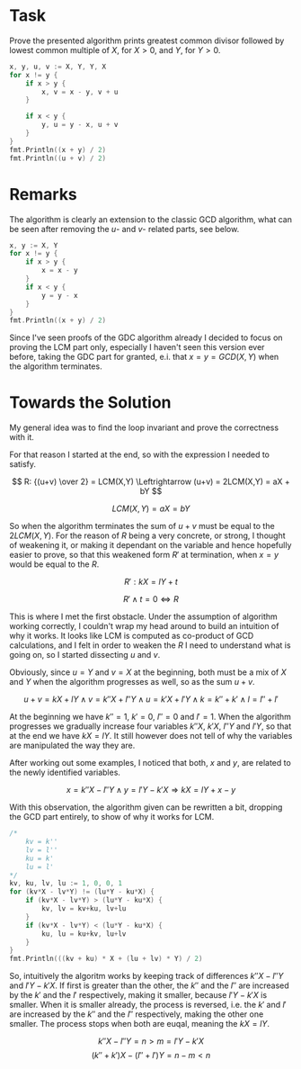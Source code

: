 # Task

Prove the presented algorithm prints greatest common divisor followed by lowest common multiple of $X$, for $X > 0$, and $Y$, for $Y > 0$.

```go
x, y, u, v := X, Y, Y, X
for x != y {
    if x > y {
        x, v = x - y, v + u
    }

    if x < y {
        y, u = y - x, u + v
    }
}
fmt.Println((x + y) / 2)
fmt.Println((u + v) / 2)
```

# Remarks

The algorithm is clearly an extension to the classic GCD algorithm, what can be seen after removing the $u$- and $v$- related parts, see below.

```go
x, y := X, Y
for x != y {
    if x > y {
        x = x - y
    }
    if x < y {
        y = y - x
    }
}
fmt.Println((x + y) / 2)
```

Since I've seen proofs of the GDC algorithm already I decided to focus on proving the LCM part only, especially I haven't seen this version ever before, taking the GDC part for granted, e.i. that $x = y = GCD(X,Y)$ when the algorithm terminates.


# Towards the Solution

My general idea was to find the loop invariant and prove the correctness with it.

For that reason I started at the end, so with the expression I needed to satisfy.

$$
R: {(u+v) \over 2} = LCM(X,Y) \Leftrightarrow (u+v) = 2LCM(X,Y) = aX + bY
$$

$$
LCM(X,Y) = aX = bY
$$

So when the algorithm terminates the sum of $u+v$ must be equal to the $2LCM(X,Y)$. For the reason of $R$ being a very concrete, or strong, I thought of weakening it, or making it dependant on the variable and hence hopefully easier to prove, so that this weakened form $R'$ at termination, when $x=y$ would be equal to the $R$.

$$
R': kX = lY + t
$$

$$
R' \land t=0 \Leftrightarrow R
$$

This is where I met the first obstacle. Under the assumption of algorithm working correctly, I couldn't wrap my head around to build an intuition of why it works. It looks like LCM is computed as co-product of GCD calculations, and I felt in order to weaken the $R$ I need to understand what is going on, so I started dissecting $u$ and $v$.

Obviously, since $u = Y$ and $v = X$ at the beginning, both must be a mix of $X$ and $Y$ when the algorithm progresses as well, so as the sum $u + v$.

$$
u + v = kX + lY
\land
v = k''X + l''Y \land u = k'X + l'Y
\land
k = k'' + k' \land l = l'' + l'
$$

At the beginning we have $k'' = 1$, $k' = 0$, $l'' = 0$ and $l' = 1$. When the algorithm progresses we gradually increase four variables $k''X$, $k'X$, $l''Y$ and $l'Y$, so that at the end we have $kX = lY$. It still however does not tell of why the variables are manipulated the way they are.

After working out some examples, I noticed that both, $x$ and $y$, are related to the newly identified variables.

$$
x = k''X - l''Y \land y = l'Y - k'X \Rightarrow kX = lY + x - y
$$

With this observation, the algorithm given can be rewritten a bit, dropping the GCD part entirely, to show of why it works for LCM.

```go
/*
    kv = k''
    lv = l''
    ku = k'
    lu = l'
*/
kv, ku, lv, lu := 1, 0, 0, 1
for (kv*X - lv*Y) != (lu*Y - ku*X) {
    if (kv*X - lv*Y) > (lu*Y - ku*X) {
        kv, lv = kv+ku, lv+lu
    }
    if (kv*X - lv*Y) < (lu*Y - ku*X) {
        ku, lu = ku+kv, lu+lv
    }
}
fmt.Println(((kv + ku) * X + (lu + lv) * Y) / 2)
```

So, intuitively the algoritm works by keeping track of differences $k''X - l''Y$ and $l'Y - k'X$. If first is greater than the other, the $k''$ and the $l''$ are increased by the $k'$ and the $l'$ respectively, making it smaller, because $l'Y - k'X$ is smaller. When it is smaller already, the process is reversed, i.e. the $k'$ and $l'$ are increased by the $k''$ and the $l''$ respectively, making the other one smaller. The process stops when both are euqal, meaning the $kX = lY$.

$$
k''X - l''Y = n > m = l'Y - k'X
$$
$$
(k'' + k')X - (l'' + l')Y = n - m < n
$$
